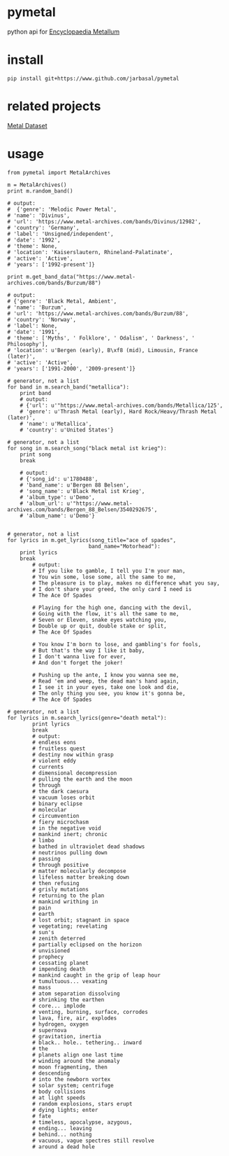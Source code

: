 # pymetal

python api for [Encyclopaedia Metallum](https://www.metal-archives.com/)

# install

    pip install git+https://www.github.com/jarbasal/pymetal

# related projects


[Metal Dataset](https://github.com/JarbasAI/metal_dataset)


# usage

    from pymetal import MetalArchives

    m = MetalArchives()
    print m.random_band()

    # output:
    #  {'genre': 'Melodic Power Metal',
    # 'name': 'Divinus',
    # 'url': 'https://www.metal-archives.com/bands/Divinus/12982',
    # 'country': 'Germany',
    # 'label': 'Unsigned/independent',
    # 'date': '1992',
    # 'theme': None,
    # 'location': 'Kaiserslautern, Rhineland-Palatinate',
    # 'active': 'Active',
    # 'years': ['1992-present']}

    print m.get_band_data("https://www.metal-archives.com/bands/Burzum/88")

    # output:
    # {'genre': 'Black Metal, Ambient',
    # 'name': 'Burzum',
    # 'url': 'https://www.metal-archives.com/bands/Burzum/88',
    # 'country': 'Norway',
    # 'label': None,
    # 'date': '1991',
    # 'theme': ['Myths', ' Folklore', ' Odalism', ' Darkness', ' Philosophy'],
    # 'location': u'Bergen (early), B\xf8 (mid), Limousin, France (later)',
    # 'active': 'Active',
    # 'years': ['1991-2000', '2009-present']}

    # generator, not a list
    for band in m.search_band("metallica"):
        print band
        # output:
        # {'url': u'"https://www.metal-archives.com/bands/Metallica/125',
        # 'genre': u'Thrash Metal (early), Hard Rock/Heavy/Thrash Metal (later)',
        # 'name': u'Metallica',
        # 'country': u'United States'}

    # generator, not a list
    for song in m.search_song("black metal ist krieg"):
        print song
        break

        # output:
        # {'song_id': u'1780488',
        # 'band_name': u'Bergen 88 Belsen',
        # 'song_name': u'Black Metal ist Krieg',
        # 'album_type': u'Demo',
        # 'album_url': u'"https://www.metal-archives.com/bands/Bergen_88_Belsen/3540292675',
        # 'album_name': u'Demo'}


    # generator, not a list
    for lyrics in m.get_lyrics(song_title="ace of spades",
                              band_name="Motorhead"):
        print lyrics
        break
            # output:
            # If you like to gamble, I tell you I'm your man,
            # You win some, lose some, all the same to me,
            # The pleasure is to play, makes no difference what you say,
            # I don't share your greed, the only card I need is
            # The Ace Of Spades

            # Playing for the high one, dancing with the devil,
            # Going with the flow, it's all the same to me,
            # Seven or Eleven, snake eyes watching you,
            # Double up or quit, double stake or split,
            # The Ace Of Spades

            # You know I'm born to lose, and gambling's for fools,
            # But that's the way I like it baby,
            # I don't wanna live for ever,
            # And don't forget the joker!

            # Pushing up the ante, I know you wanna see me,
            # Read 'em and weep, the dead man's hand again,
            # I see it in your eyes, take one look and die,
            # The only thing you see, you know it's gonna be,
            # The Ace Of Spades

    # generator, not a list
    for lyrics in m.search_lyrics(genre="death metal"):
            print lyrics
            break
            # output:
            # endless eons
            # fruitless quest
            # destiny now within grasp
            # violent eddy
            # currents
            # dimensional decompression
            # pulling the earth and the moon
            # through
            # the dark caesura
            # vacuum loses orbit
            # binary eclipse
            # molecular
            # circumvention
            # fiery microchasm
            # in the negative void
            # mankind inert; chronic
            # limbo
            # bathed in ultraviolet dead shadows
            # neutrinos pulling down
            # passing
            # through positive
            # matter molecularly decompose
            # lifeless matter breaking down
            # then refusing
            # grisly mutations
            # returning to the plan
            # mankind writhing in
            # pain
            # earth
            # lost orbit; stagnant in space
            # vegetating; revelating
            # sun's
            # zenith deterred
            # partially eclipsed on the horizon
            # unvisioned
            # prophecy
            # cessating planet
            # impending death
            # mankind caught in the grip of leap hour
            # tumultuous... vexating
            # mass
            # atom separation dissolving
            # shrinking the earthen
            # core... implode
            # venting, burning, surface, corrodes
            # lava, fire, air, explodes
            # hydrogen, oxygen
            # supernova
            # gravitation, inertia
            # black.. hole.. tethering.. inward
            # the
            # planets align one last time
            # winding around the anomaly
            # moon fragmenting, then
            # descending
            # into the newborn vortex
            # solar system; centrifuge
            # body collisions
            # at light speeds
            # random explosions, stars erupt
            # dying lights; enter
            # fate
            # timeless, apocalypse, azygous,
            # ending... leaving
            # behind... nothing
            # vacuous, vague spectres still revolve
            # around a dead hole